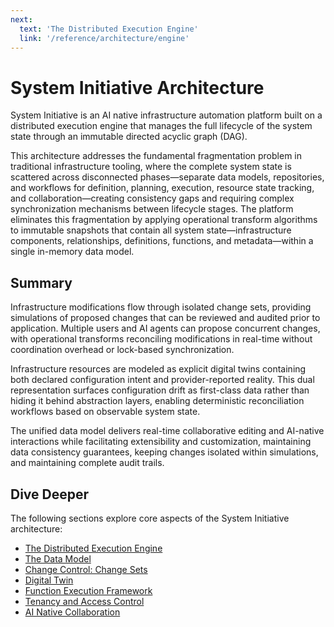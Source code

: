 ```yaml
---
next:
  text: 'The Distributed Execution Engine'
  link: '/reference/architecture/engine'
---
```


# System Initiative Architecture

System Initiative is an AI native infrastructure automation platform built on a distributed execution engine that manages the full lifecycle of the system state through an immutable directed acyclic graph (DAG).

This architecture addresses the fundamental fragmentation problem in traditional infrastructure tooling, where the complete system state is scattered across disconnected phases—separate data models, repositories, and workflows for definition, planning, execution, resource state tracking, and collaboration—creating consistency gaps and requiring complex synchronization mechanisms between lifecycle stages. The platform eliminates this fragmentation by applying operational transform algorithms to immutable snapshots that contain all system state—infrastructure components, relationships, definitions, functions, and metadata—within a single in-memory data model.

## Summary

Infrastructure modifications flow through isolated change sets, providing simulations of proposed changes that can be reviewed and audited prior to application.  Multiple users and AI agents can propose concurrent changes, with operational transforms reconciling modifications in real-time without coordination overhead or lock-based synchronization.

Infrastructure resources are modeled as explicit digital twins containing both declared configuration intent and provider-reported reality. This dual representation surfaces configuration drift as first-class data rather than hiding it behind abstraction layers, enabling deterministic reconciliation workflows based on observable system state.

The unified data model delivers real-time collaborative editing and AI-native interactions while facilitating extensibility and customization, maintaining data consistency guarantees, keeping changes isolated within simulations, and maintaining complete audit trails.

## Dive Deeper

The following sections explore core aspects of the System Initiative architecture:

- [The Distributed Execution Engine](./engine.md)
- [The Data Model](./snapshot.md)
- [Change Control: Change Sets](./change-control.md)
- [Digital Twin](./digital-twin.md)
- [Function Execution Framework](./functions.md)
- [Tenancy and Access Control](./tenancy.md)
- [AI Native Collaboration](./ai.md)
